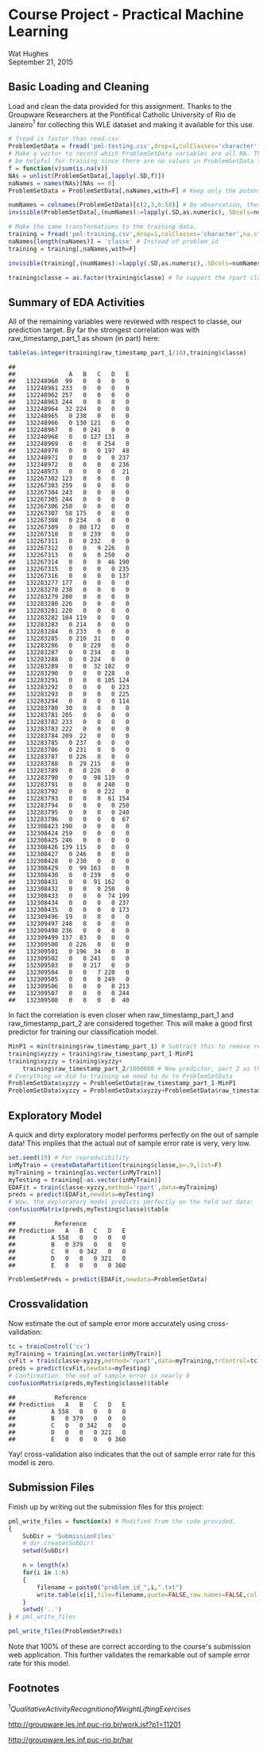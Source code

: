 # Course Project - Practical Machine Learning
Wat Hughes  
September 21, 2015  




## Basic Loading and Cleaning

Load and clean the data provided for this assignment. Thanks to the Groupware Researchers at the Pontifical Catholic University of Rio de Janeiro$^{1}$ for collecting this WLE dataset and making it available for this use.


```r
# fread is faster than read.csv
ProblemSetData = fread('pml-testing.csv',drop=1,colClasses='character',na.strings=c('NA',''))
# Make a vector to record which ProblemSetData variables are all NA. These variables cannot
# be helpful for training since there are no values in ProblemSetData to use for predictions.
f = function(v)sum(is.na(v))
NAs = unlist(ProblemSetData[,lapply(.SD,f)])
naNames = names(NAs)[NAs == 0]
ProblemSetData = ProblemSetData[,naNames,with=F] # Keep only the potentially useful variables

numNames = colnames(ProblemSetData)[c(2,3,6:58)] # By observation, these columns are numeric
invisible(ProblemSetData[,(numNames):=lapply(.SD,as.numeric),.SDcols=numNames]) # Make it so

# Make the same transformations to the training data.
training = fread('pml-training.csv',drop=1,colClasses='character',na.strings=c('NA',''))
naNames[length(naNames)] = 'classe' # Instead of problem_id
training = training[,naNames,with=F]

invisible(training[,(numNames):=lapply(.SD,as.numeric),.SDcols=numNames])

training$classe = as.factor(training$classe) # To support the rpart classification implementation
```

## Summary of EDA Activities

All of the remaining variables were reviewed with respect to classe, our prediction target. By far the strongest correlation was with raw_timestamp_part_1 as shown (in part) here:


```r
table(as.integer(training$raw_timestamp_part_1/10),training$classe)
```

```
##            
##               A   B   C   D   E
##   132248960  99   0   0   0   0
##   132248961 233   0   0   0   0
##   132248962 257   0   0   0   0
##   132248963 244   0   0   0   0
##   132248964  32 224   0   0   0
##   132248965   0 238   0   0   0
##   132248966   0 130 121   0   0
##   132248967   0   0 241   0   0
##   132248968   0   0 127 131   0
##   132248969   0   0   0 254   0
##   132248970   0   0   0 197  48
##   132248971   0   0   0   0 237
##   132248972   0   0   0   0 236
##   132248973   0   0   0   0  21
##   132267302 123   0   0   0   0
##   132267303 259   0   0   0   0
##   132267304 243   0   0   0   0
##   132267305 244   0   0   0   0
##   132267306 250   0   0   0   0
##   132267307  58 175   0   0   0
##   132267308   0 234   0   0   0
##   132267309   0  80 172   0   0
##   132267310   0   0 239   0   0
##   132267311   0   0 232   0   0
##   132267312   0   0   9 226   0
##   132267313   0   0   0 250   0
##   132267314   0   0   0  46 190
##   132267315   0   0   0   0 235
##   132267316   0   0   0   0 137
##   132283277 177   0   0   0   0
##   132283278 238   0   0   0   0
##   132283279 200   0   0   0   0
##   132283280 226   0   0   0   0
##   132283281 220   0   0   0   0
##   132283282 104 119   0   0   0
##   132283283   0 214   0   0   0
##   132283284   0 233   0   0   0
##   132283285   0 210  31   0   0
##   132283286   0   0 229   0   0
##   132283287   0   0 234   0   0
##   132283288   0   0 224   0   0
##   132283289   0   0  32 182   0
##   132283290   0   0   0 228   0
##   132283291   0   0   0 105 124
##   132283292   0   0   0   0 223
##   132283293   0   0   0   0 225
##   132283294   0   0   0   0 114
##   132283780  30   0   0   0   0
##   132283781 205   0   0   0   0
##   132283782 233   0   0   0   0
##   132283783 222   0   0   0   0
##   132283784 209  22   0   0   0
##   132283785   0 237   0   0   0
##   132283786   0 231   0   0   0
##   132283787   0 226   0   0   0
##   132283788   0  29 215   0   0
##   132283789   0   0 226   0   0
##   132283790   0   0  98 119   0
##   132283791   0   0   0 240   0
##   132283792   0   0   0 222   0
##   132283793   0   0   0  61 154
##   132283794   0   0   0   0 250
##   132283795   0   0   0   0 240
##   132283796   0   0   0   0  67
##   132308423 190   0   0   0   0
##   132308424 259   0   0   0   0
##   132308425 246   0   0   0   0
##   132308426 139 115   0   0   0
##   132308427   0 246   0   0   0
##   132308428   0 230   0   0   0
##   132308429   0  99 163   0   0
##   132308430   0   0 239   0   0
##   132308431   0   0  91 162   0
##   132308432   0   0   0 250   0
##   132308433   0   0   0  74 199
##   132308434   0   0   0   0 237
##   132308435   0   0   0   0 173
##   132309496  19   0   0   0   0
##   132309497 248   0   0   0   0
##   132309498 236   0   0   0   0
##   132309499 137  83   0   0   0
##   132309500   0 226   0   0   0
##   132309501   0 196  34   0   0
##   132309502   0   0 241   0   0
##   132309503   0   0 217   0   0
##   132309504   0   0   7 220   0
##   132309505   0   0   0 249   0
##   132309506   0   0   0   0 213
##   132309507   0   0   0   0 244
##   132309508   0   0   0   0  40
```

In fact the correlation is even closer when raw_timestamp_part_1 and raw_timestamp_part_2 are considered together. This will make a good first predictor for training our classification model.


```r
MinP1 = min(training$raw_timestamp_part_1) # Subtract this to remove redundant bits from part_1
training$xyzzy = training$raw_timestamp_part_1-MinP1
training$xyzzy = training$xyzzy+
    training$raw_timestamp_part_2/1000000 # New predictor, part_2 as the decimal
# Everything we did to training we need to do to ProblemSetData
ProblemSetData$xyzzy = ProblemSetData$raw_timestamp_part_1-MinP1
ProblemSetData$xyzzy = ProblemSetData$xyzzy+ProblemSetData$raw_timestamp_part_2/1000000
```

## Exploratory Model

A quick and dirty exploratory model performs perfectly on the out of sample data! This implies that the actual out of sample error rate is very, very low.


```r
set.seed(19) # For reproducibility
inMyTrain = createDataPartition(training$classe,p=.9,list=F)
myTraining = training[as.vector(inMyTrain)]
myTesting = training[-as.vector(inMyTrain)]
EDAFit = train(classe~xyzzy,method='rpart',data=myTraining)
preds = predict(EDAFit,newdata=myTesting)
# Wow, the exploratory model predicts perfectly on the held out data:
confusionMatrix(preds,myTesting$classe)$table
```

```
##           Reference
## Prediction   A   B   C   D   E
##          A 558   0   0   0   0
##          B   0 379   0   0   0
##          C   0   0 342   0   0
##          D   0   0   0 321   0
##          E   0   0   0   0 360
```

```r
ProblemSetPreds = predict(EDAFit,newdata=ProblemSetData)
```

## Crossvalidation

Now estimate the out of sample error more accurately using cross-validation:


```r
tc = trainControl('cv')
myTraining = training[as.vector(inMyTrain)]
cvFit = train(classe~xyzzy,method='rpart',data=myTraining,trControl=tc)
preds = predict(cvFit,newdata=myTesting)
# Confirmation: the out of sample error is nearly 0
confusionMatrix(preds,myTesting$classe)$table
```

```
##           Reference
## Prediction   A   B   C   D   E
##          A 558   0   0   0   0
##          B   0 379   0   0   0
##          C   0   0 342   0   0
##          D   0   0   0 321   0
##          E   0   0   0   0 360
```

Yay! cross-validation also indicates that the out of sample error rate for this model is zero.

## Submission Files

Finish up by writing out the submission files for this project:


```r
pml_write_files = function(x) # Modified from the code provided.
{
    SubDir = 'SubmissionFiles'
    # dir.create(SubDir)
    setwd(SubDir)

    n = length(x)
    for(i in 1:n)
    {
        filename = paste0("problem_id_",i,".txt")
        write.table(x[i],file=filename,quote=FALSE,row.names=FALSE,col.names=FALSE)
    }
    setwd('..')
} # pml_write_files

pml_write_files(ProblemSetPreds)
```

Note that 100% of these are correct according to the course's submission web application. This further validates the remarkable out of sample error rate for this model.

## Footnotes

$^1 Qualitative Activity Recognition of Weight Lifting Exercises$

http://groupware.les.inf.puc-rio.br/work.jsf?p1=11201

http://groupware.les.inf.puc-rio.br/har
